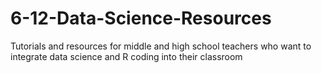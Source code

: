 # 6-12-Data-Science-Resources
Tutorials and resources for middle and high school teachers who want to integrate data science and R coding into their classroom
